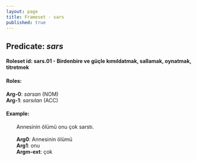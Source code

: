 ```yaml
---
layout: page
title: Frameset - sars
published: true
---
```

<h2>Predicate: <i>sars</i></h2>
<h4>Roleset id: sars.01 - Birdenbire ve güçle kımıldatmak, sallamak, oynatmak, titretmek<br>
<h4>Roles:</h4>
<b>Arg-0</b>: <i>sarsan</i>  (NOM) <br>
<b>Arg-1</b>: <i>sarsılan</i>  (ACC) <br>
<h4>Example:</h4>
&emsp;&emsp;Annesinin ölümü onu çok sarstı.<br><br>
&emsp;&emsp;<b>Arg0</b>:  Annesinin ölümü<br>
&emsp;&emsp;<b>Arg1</b>:  onu<br>
&emsp;&emsp;<b>Argm-ext</b>:  çok<br>

